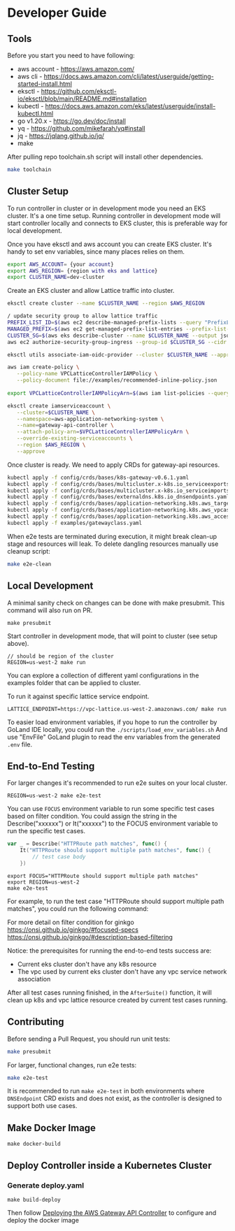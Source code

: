 # Developer Guide

## Tools

Before you start you need to have following:

- aws account - https://aws.amazon.com/
- aws cli - https://docs.aws.amazon.com/cli/latest/userguide/getting-started-install.html
- eksctl - https://github.com/eksctl-io/eksctl/blob/main/README.md#installation
- kubectl - https://docs.aws.amazon.com/eks/latest/userguide/install-kubectl.html
- go v1.20.x - https://go.dev/doc/install
- yq - https://github.com/mikefarah/yq#install
- jq - https://jqlang.github.io/jq/
- make 

After pulling repo toolchain.sh script will install other dependencies.

```bash
make toolchain
```

## Cluster Setup

To run controller in cluster or in development mode you need an EKS cluster. It's a one time setup.
Running controller in development mode will start controller locally and connects to EKS cluster, 
this is preferable way for local development.

Once you have eksctl and aws account you can create EKS cluster. It's handy to set env variables, since many places relies on them.

```bash
export AWS_ACCOUNT= {your account}
export AWS_REGION= {region with eks and lattice}
export CLUSTER_NAME=dev-cluster
```

Create an EKS cluster and allow Lattice traffic into cluster.

```bash
eksctl create cluster --name $CLUSTER_NAME --region $AWS_REGION

/ update security group to allow lattice traffic
PREFIX_LIST_ID=$(aws ec2 describe-managed-prefix-lists --query "PrefixLists[?PrefixListName=="\'com.amazonaws.$AWS_REGION.vpc-lattice\'"].PrefixListId" | jq -r '.[]')
MANAGED_PREFIX=$(aws ec2 get-managed-prefix-list-entries --prefix-list-id $PREFIX_LIST_ID --output json  | jq -r '.Entries[0].Cidr')
CLUSTER_SG=$(aws eks describe-cluster --name $CLUSTER_NAME --output json| jq -r '.cluster.resourcesVpcConfig.clusterSecurityGroupId')
aws ec2 authorize-security-group-ingress --group-id $CLUSTER_SG --cidr $MANAGED_PREFIX --protocol -1

eksctl utils associate-iam-oidc-provider --cluster $CLUSTER_NAME --approve --region $AWS_REGION

aws iam create-policy \
   --policy-name VPCLatticeControllerIAMPolicy \
   --policy-document file://examples/recommended-inline-policy.json
   
export VPCLatticeControllerIAMPolicyArn=$(aws iam list-policies --query 'Policies[?PolicyName==`VPCLatticeControllerIAMPolicy`].Arn' --output text)

eksctl create iamserviceaccount \
   --cluster=$CLUSTER_NAME \
   --namespace=aws-application-networking-system \
   --name=gateway-api-controller \
   --attach-policy-arn=$VPCLatticeControllerIAMPolicyArn \
   --override-existing-serviceaccounts \
   --region $AWS_REGION \
   --approve
```

Once cluster is ready. We need to apply CRDs for gateway-api resources.

```bash
kubectl apply -f config/crds/bases/k8s-gateway-v0.6.1.yaml
kubectl apply -f config/crds/bases/multicluster.x-k8s.io_serviceexports.yaml
kubectl apply -f config/crds/bases/multicluster.x-k8s.io_serviceimports.yaml
kubectl apply -f config/crds/bases/externaldns.k8s.io_dnsendpoints.yaml
kubectl apply -f config/crds/bases/application-networking.k8s.aws_targetgrouppolicies.yaml
kubectl apply -f config/crds/bases/application-networking.k8s.aws_vpcassociationpolicies.yaml
kubectl apply -f config/crds/bases/application-networking.k8s.aws_accesslogpolicies.yaml
kubectl apply -f examples/gatewayclass.yaml
```

When e2e tests are terminated during execution, it might break clean-up stage and resources will leak. To delete dangling resources manually use cleanup script:

```bash
make e2e-clean
```

## Local Development

A minimal sanity check on changes can be done with make presubmit. This command will also run on PR.

```
make presubmit
```

Start controller in development mode, that will point to cluster (see setup above).

```
// should be region of the cluster
REGION=us-west-2 make run
```

You can explore a collection of different yaml configurations in the examples folder that can be applied to cluster.

To run it against specific lattice service endpoint.

```
LATTICE_ENDPOINT=https://vpc-lattice.us-west-2.amazonaws.com/ make run
```

To easier load environment variables, if you hope to run the controller by GoLand IDE locally, you could run the `./scripts/load_env_variables.sh`
And use "EnvFile" GoLand plugin to read the env variables from the generated `.env` file.

## End-to-End Testing

For larger changes it's recommended to run e2e suites on your local cluster.

```
REGION=us-west-2 make e2e-test
```

You can use `FOCUS` environment variable to run some specific test cases based on filter condition.
You could assign the string in the Describe("xxxxxx") or It("xxxxxx") to the FOCUS environment variable to run the specific test cases.
```go
var _ = Describe("HTTPRoute path matches", func() {
	It("HTTPRoute should support multiple path matches", func() {
        // test case body
    })
```

```
export FOCUS="HTTPRoute should support multiple path matches"
export REGION=us-west-2
make e2e-test
```

For example, to run the test case "HTTPRoute should support multiple path matches", you could run the following command:

For more detail on filter condition for ginkgo
https://onsi.github.io/ginkgo/#focused-specs
https://onsi.github.io/ginkgo/#description-based-filtering

Notice: the prerequisites for running the end-to-end tests success are:
- Current eks cluster don't have any k8s resource
- The vpc used by current eks cluster don't have any vpc service network association

After all test cases running finished, in the `AfterSuite()` function, it will clean up k8s and vpc lattice resource created by current test cases running.

## Contributing

Before sending a Pull Request, you should run unit tests:

```sh
make presubmit
```

For larger, functional changes, run e2e tests:
```sh
make e2e-test
```

It is recommended to run `make e2e-test` in both environments where `DNSEndpoint` CRD exists and does not exist,
as the controller is designed to support both use cases.

## Make Docker Image

```
make docker-build
```

## Deploy Controller inside a Kubernetes Cluster

### Generate deploy.yaml

```
make build-deploy
```
Then follow [Deploying the AWS Gateway API Controller](https://github.com/aws/aws-application-networking-k8s/blob/main/docs/deploy.md) to configure and deploy the docker image
